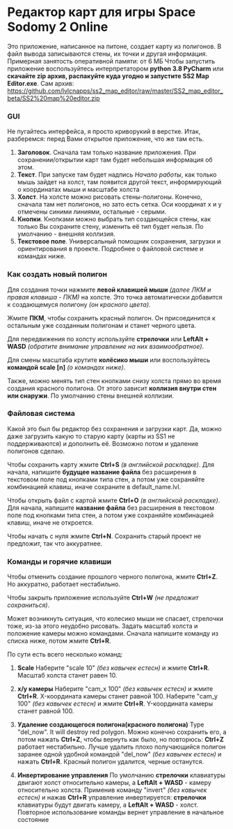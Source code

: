 # Редактор карт для игры Space Sodomy 2 Online
Это приложение, написанное на питоне, создает карту из полигонов. В файл вывода записываются стены, их точки и другая информация. Примерная занятость оперативной памяти: от 6 МБ
Чтобы запустить приложение воспользуйтесь интерпретатором **python 3.8 PyCharm** или **скачайте zip архив, распакуйте куда угодно и запустите SS2 Map Editor.exe**.
Сам архив: https://github.com/lvlcnapps/ss2_map_editor/raw/master/SS2_map_editor_beta/SS2%20map%20editor.zip

### GUI
Не пугайтесь интерфейса, я просто криворукий в верстке. Итак, разберемся: перед Вами открытое приложение, что же там есть.
1) **Заголовок**. Сначала там только название приложения. При сохранении/открытии карт там будет небольшая информация об этом.
2) **Текст**. При запуске там будет надпись *Начало работы*, как только мышь зайдет на холст, там появится другой текст, информирующий о координатах мыши и масштабе холста
3) **Холст**. На холсте можно рисовать стены-полигоны. Конечно, сначала там нет полигонов, но зато есть сетка. Оси координат x и y отмечены синими линиями, остальные - серыми.
4) **Кнопки**. Кнопками можно выбрать тип создающейся стены, как только Вы сохраните стену, изменить её тип будет нельзя. По умолчанию - внешняя коллизия.
5) **Текстовое поле**. Универсальный помощник сохранения, загрузки и ориентирования в проекте. Подробнее о файловой системе и командах ниже. 

### Как создать новый полигон
Для создания точки нажмите **левой клавишей мыши** *(далее ЛКМ и правая клавиша - ПКМ)* на холсте. Это точка автоматически добавится к создающемуся полигону *(он красного цвета)*.

Жмите **ПКМ**, чтобы сохранить красный полигон. Он присоединится к остальным уже созданным полигонам и станет черного цвета.

Для передвижения по холсту используйте **стрелочки** или **LeftAlt + WASD** *(обратите внимание управление на них взаимообратное)*.

Для смены масштаба крутите **колёсико мыши** или воспользуйтесь **командой scale [n]** *(о командах ниже)*.

Также, можно менять тип стен кнопками снизу холста прямо во время создания красного полигона. От этого зависит **коллизия внутри стен или снаружи**. По умолчанию стены внешней коллизии.

### Файловая система
Какой это был бы редактор без сохранения и загрузки карт. Да, можно даже загрузить какую то старую карту (карты из SS1 не поддерживаются) и дополнить её. Возможно потом и удаление полигонов сделаю.

Чтобы сохранить карту жмите **Ctrl+S** *(в английской раскладке)*.
Для начала, напишите **будущее название файла** без расширения в текстовом поле под кнопками типа стен, а потом уже сохраняйте комбинацией клавиш, иначе сохраните в default_name.lvl.

Чтобы открыть файл с картой жмите **Ctrl+O** *(в английской раскладке)*.
Для начала, напишите **название файла** без расширения в текстовом поле под кнопками типа стен, а потом уже сохраняйте комбинацией клавиш, иначе не откроется.

Чтобы начать с нуля жмите **Ctrl+N**. Сохранить старый проект не предложит, так что аккуратнее.

### Команды и горячие клавиши

Чтобы отменить создание прошлого черного полигона, жмите **Ctrl+Z**. Но аккуратно, работает нестабильно.

Чтобы закрыть приложение используйте **Ctrl+W** *(не предложит сохраниться)*.

Может возникнуть ситуация, что колесико мыши не спасает, стрелочки тоже, из-за этого неудобно рисовать. Задать масштаб холста и положение камеры можно командами.
Сначала напишите команду из списка ниже, потом жмите **Ctrl+R**.

По сути есть всего несколько команд:
1. **Scale**
Наберите "scale 10" *(без кавычек естесн)* и жмите **Ctrl+R**. Масштаб холста станет равен 10.

2. **x/y камеры**
Наберите "cam_x 100" *(без кавычек естесн)* и жмите **Ctrl+R**. X-координата камеры станет равной 100.
Наберите "cam_y 100" *(без кавычек естесн)* и жмите **Ctrl+R**. Y-координата камеры станет равной 100.

3. **Удаление создающегося полигона(красного полигона)**
Type "del_now". It will destroy red polygon.
Можно конечно сохранить его, а потом нажать **Ctrl+Z**, чтобы вернуть как было, но повторюсь: **Ctrl+Z** работает нестабильно. Лучше удалить плохо получающийся полигон заранее одной удобной командой "del_now" *(без кавычек естесн)* и нажать **Ctrl+R**. Красный полигон удалится, черные останутся.

4. **Инвертирование управления**
По умолчанию **стрелочки** клавиатуры двигают холст относительно камеры, а **LeftAlt + WASD** - камеру относительно холста. Применив команду "invert" *(без кавычек естесн)* и нажав **Ctrl+R** управление инвертируется: **стрелочки** клавиатуры будут двигать камеру, а **LeftAlt + WASD** - холст. Повторное использование команды вернет управление в начальное состояние
